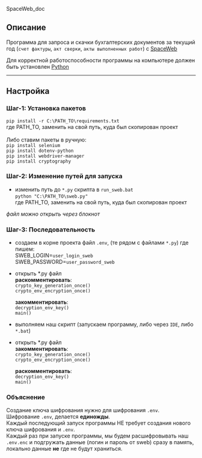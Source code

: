 SpaceWeb_doc

## Описание
Программа для запроса и скачки бухгалтерских документов за текущий год (`счет фактуры`, 
`акт сверки`, `акты выполненных работ`) с [SpaceWeb](https://sweb.ru/)

Для корректной работоспособности программы на компьютере должен быть установлен
[Python](https://www.python.org/downloads/)

---

## Настройка


### Шаг-1: Установка пакетов
`pip install -r C:\PATH_TO\requirements.txt`
<br>
где PATH_TO, заменить на свой путь, куда был скопирован проект <br>
<br>
Либо ставим пакеты в ручную: <br>
`pip install selenium` <br>
`pip install dotenv-python` <br>
`pip install webdriver-manager` <br>
`pip install cryptography` <br>


### Шаг-2: Изменение путей для запуска
- изменить путь до `*.py` скрипта в `run_sweb.bat` <br>
`python "C:\PATH_TO\sweb.py"` <br>
где PATH_TO, заменить на свой путь, куда был скопирован проект <br>

*файл можно открыть через блокнот*


### Шаг-3: Последовательность
- создаем в корне проекта файл `.env`, (те рядом с файлами `*.py`) где пишем: <br>
  SWEB_LOGIN=`user_login_sweb` <br>
  SWEB_PASSWORD=`user_password_sweb`

- открыть *.py файл <br>
  **раскомментировать**: <br>
  `crypto_key_generation_once()` <br>
  `crypto_env_encryption_once()` <br>

  **закомментировать**: <br>
  `decryption_env_key()` <br>
  `main()`
 
- выполняем наш скрипт (запускаем программу, либо через `IDE`, либо `*.bat`)
- открыть *.py файл <br>
  **закомментировать**: <br>
  `crypto_key_generation_once()` <br>
  `crypto_env_encryption_once()` <br>

  **раскомментировать**: <br>
  `decryption_env_key()` <br>
  `main()` <br>

### Объяснение
Создание ключа шифрования нужно для шифрования `.env`. <br>
Шифрование `.env`, делается **единожды**. <br>
Каждый последующий запуск программы НЕ требует создания нового ключа 
шифрования и `.env`. <br>
Каждый раз при запуске программы, мы будем расшифровывать наш `.env.enc` и подгружать
данные (логин и пароль от sweb) сразу в память, локально данные **не** где 
не будут храниться.
